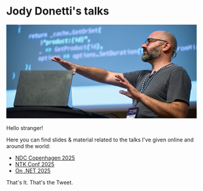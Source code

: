 # Jody Donetti's talks

<div align="center">

  ![Jody pointing at a cache in particular](jody-pointing-at-a-cache-in-particular-medium.jpg)

</div>

Hello stranger!

Here you can find slides & material related to the talks I've given online and around the world:

- [NDC Copenhagen 2025](talks/20250910-ndc-copenhagen-hybrid-caching.pdf)
- [NTK Conf 2025](talks/20250922-ntk-hybrid-caching.pdf)
- [On .NET 2025](talks/20250421-on-dotnet-every-cache-a-painting-revisited.pdf)

That's It. That's the Tweet.
